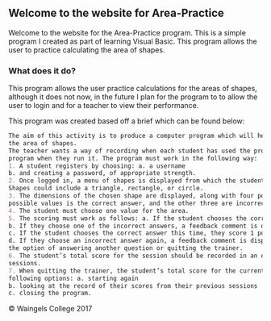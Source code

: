 ## Welcome to the website for Area-Practice

Welcome to the website for the Area-Practice program. This is a simple program I created as part of learning Visual Basic. This program allows the user to practice calculating the area of shapes.

### What does it do?

This program allows the user practice calculations for the areas of shapes, although it does not now, in the future I plan for the program to to allow the user to login and for a teacher to view their performance.

This program was created based off a brief which can be found below:

```markdown
The aim of this activity is to produce a computer program which will help students in year 11 practise working out
the area of shapes.
The teacher wants a way of recording when each student has used the program and so students must login to the
program when they run it. The program must work in the following way:
1. A student registers by choosing: a. a username
b. and creating a password, of appropriate strength.
2. Once logged in, a menu of shapes is displayed from which the student can choose the shape they wish to practise.
Shapes could include a triangle, rectangle, or circle.
3. The dimensions of the chosen shape are displayed, along with four possible values for the area. One of the
possible values is the correct answer, and the other three are incorrect.
4. The student must choose one value for the area.
5. The scoring must work as follows: a. If the student chooses the correct answer they score 2 points
b. If they choose one of the incorrect answers, a feedback comment is displayed and they have another chance
c. If the student chooses the correct answer this time, they score 1 point
d. If they choose an incorrect answer again, a feedback comment is displayed together with the correct answer, and
the option of answering another question or quitting the trainer.
6. The student’s total score for the session should be recorded in an external file along with the scores from previous
sessions.
7. When quitting the trainer, the student’s total score for the current session is displayed and they are offered the
following options: a. starting again
b. looking at the record of their scores from their previous sessions
c. closing the program. 
```
© Waingels College 2017
